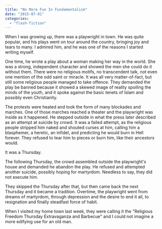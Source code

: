 ```yaml
---
title: "No More Fun In Fundamentalism"
date: "2015-07-01"
categories: 
  - "flash-fiction"
---
```


When I was growing up, there was a playwright in town. He was quite popular, and his plays went on tour around the country, bringing joy and tears to many. I admired him, and he was one of the reasons I started writing myself.

One time, he wrote a play about a woman making her way in the world. She was a strong, independent character and showed the men she could do it without them. There were no religious motifs, no transcendent talk, not even one mention of the odd saint or miracle. It was all very matter-of-fact, but still some religious people managed to take offence. They demanded the play be banned because it showed a skewed image of reality spoiling the minds of the youth, and it spoke against the basic tenets of Islam and possibly even Christianity.

The protests were heated and took the form of many blockades and marches. One of those marches reached a theater and the playwright was inside as it happened. He stepped outside in what the press later described as an attempt at suicide by crowd. It was a failed attempt, as the religious people stripped him naked and shouted curses at him, calling him a blasphemer, a heretic, an infidel, and predicting he would burn in Hell forever. They refused to tear him to pieces or burn him, like their ancestors would.

It was a Thursday.

The following Thursday, the crowd assembled outside the playwright's house and demanded he abandon the play. He refused and attempted another suicide, possibly hoping for martyrdom. Needless to say, they did not execute him.

They skipped the Thursday after that, but then came back the next Thursday and it became a tradition. Overtime, the playwright went from dreams of martyrdom, through depression and the desire to end it all, to resignation and finally steadfast force of habit.

When I visited my home town last week, they were calling it the "Religious Freedom Thursday Extravaganza and Barbecue" and I could not imagine a more edifying use for an old man.
